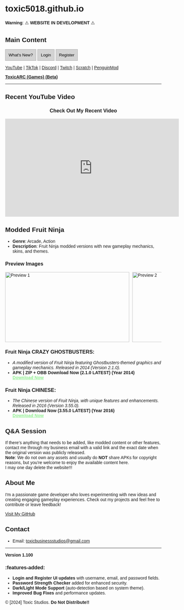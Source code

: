 # toxic5018.github.io

**Warning**: ⚠️ **WEBSITE IN DEVELOPMENT** ⚠️

## Main Content
<div style="display: flex; justify-content: space-between;">

  <!-- Left Side: What's New? -->
  <div style="width: 70%;">
    <button onclick="document.getElementById('whatsNewModal').style.display='block'" style="font-family: Arial, sans-serif; padding: 10px; background-color: lightgray; border: 1px solid darkgray; cursor: pointer;">What's New?</button>
    <button onclick="document.getElementById('loginModal').style.display='block'" style="font-family: Arial, sans-serif; padding: 10px; background-color: lightgray; border: 1px solid darkgray; cursor: pointer;">Login</button>
    <button onclick="document.getElementById('registerModal').style.display='block'" style="font-family: Arial, sans-serif; padding: 10px; background-color: lightgray; border: 1px solid darkgray; cursor: pointer;">Register</button>
  </div>

</div>

<!-- Social Media Links Below -->
[YouTube](https://www.youtube.com/playlist?list=PLd5gJYrm0hoCmzNHopuUjmZktYtvLd4qy) | [TikTok](https://www.tiktok.com/@toxic5018yt) | [Discord](https://discord.gg/5PQ68Sgqav) | [Twitch](https://www.twitch.tv/toxic5018) | [Scratch](https://scratch.mit.edu/users/JavaStudiosGaming/) | [PenguinMod](https://penguinmod.com/profile?user=toxic5018)

**[ToxicARC (Games) (Beta)](https://fusion-studios.itch.io/)**

---

## Recent YouTube Video
<div style="text-align: center;">
  <h3>Check Out My Recent Video</h3>
  <iframe width="560" height="315" src="https://www.youtube.com/embed?listType=playlist&list=PLd5gJYrm0hoCmzNHopuUjmZktYtvLd4qy&autoplay=1" frameborder="0" allow="accelerometer; autoplay; encrypted-media; gyroscope; picture-in-picture" allowfullscreen></iframe>
</div>

## Modded Fruit Ninja
- **Genre**: Arcade, Action  
- **Description**: Fruit Ninja modded versions with new gameplay mechanics, skins, and themes.

### Preview Images
<div style="display: flex; overflow-x: scroll;">
  <img src="https://play-lh.googleusercontent.com/V9WnBLaWFXUSTVXvAYsXTsZWTEFPgiGE82dpuFKXpXePXxddHo2NHNlaeL4DN0Jdyq8=w526-h296-rw" alt="Preview 1" width="400" height="225" style="margin-right: 10px;"/>
  <img src="https://play-lh.googleusercontent.com/s_tPMlpmk_9vzX3523Lk4ttR_IeQGqxOrkKVqLJtexX6EKTlWt1YLW8i18DHormKmg=w526-h296-rw" alt="Preview 2" width="400" height="225" style="margin-right: 10px;"/>
  <img src="https://play-lh.googleusercontent.com/dc31RwBORfwWBbMTgQinBROdMcsGUGPqRxlJI1RF1irAjR2x45TqQtJdqFqbDVX7rR8=w526-h296-rw" alt="Preview 3" width="400" height="225" style="margin-right: 10px;"/>
  <img src="https://play-lh.googleusercontent.com/R5kUH26mDQWD3Tj3UorhtibsDq7Qipa6LVqUsGb58pqCL_FnXxWF9yyfxFQ0fxpb5G9q=w526-h296-rw" alt="Preview 4" width="400" height="225" style="margin-right: 10px;"/>
</div>

### Fruit Ninja CRAZY GHOSTBUSTERS:
- *A modified version of Fruit Ninja featuring Ghostbusters-themed graphics and gameplay mechanics. Released in 2014 (Version 2.1.0).*  
- **APK | ZIP + OBB Download Now (2.1.0 LATEST) (Year 2014)**  
  <a href="https://www.mediafire.com/file/p281pfhcgdipw8n/Fruit_Ninja_Ghostbusters_Mod_By_Superstrongtaner_%2528Revised%2529.zip/file" target="_blank" style="font-family: Arial, sans-serif; font-weight: bold; color: lightgreen;">Download Now</a>

### Fruit Ninja CHINESE:
- *The Chinese version of Fruit Ninja, with unique features and enhancements. Released in 2016 (Version 3.55.0).*  
- **APK | Download Now (3.55.0 LATEST) (Year 2016)**  
  <a href="https://www.mediafire.com/file/gqi330uzno5ka0d/Fruit_Ninja_Chinese_%2528Revised%2529.apk/file" target="_blank" style="font-family: Arial, sans-serif; font-weight: bold; color: lightgreen;">Download Now</a>

## Q&A Session
If there’s anything that needs to be added, like modded content or other features, contact me through my business email with a valid link and the exact date when the original version was publicly released.  
**Note**: We do not own any assets and usually do **NOT** share APKs for copyright reasons, but you’re welcome to enjoy the available content here.  
I may one day delete the website!!!

## About Me
I'm a passionate game developer who loves experimenting with new ideas and creating engaging gameplay experiences. Check out my projects and feel free to contribute or leave feedback!

[Visit My GitHub](https://github.com/toxic5018)

## Contact
- Email: [toxicbusinessstudios@gmail.com](mailto:toxicbusinessstudios@gmail.com)

---

**Version 1.100**

### :features-added:
- **Login and Register UI updates** with username, email, and password fields.
- **Password Strength Checker** added for enhanced security.
- **Dark/Light Mode Support** (auto-detection based on system theme).
- **Improved Bug Fixes** and performance updates.

© [2024] Toxic Studios. **Do Not Distribute!!**

<!-- AdSense Script for Ads -->
<script async src="https://pagead2.googlesyndication.com/pagead/js/adsbygoogle.js?client=ca-pub-2851265996786440" crossorigin="anonymous"></script>
<!-- ad_display0 -->
<ins class="adsbygoogle"
     style="display:block"
     data-ad-client="ca-pub-2851265996786440"
     data-ad-slot="8926450639"
     data-ad-format="auto"
     data-full-width-responsive="true"></ins>
<script>
     (adsbygoogle = window.adsbygoogle || []).push({});
</script>

<!-- Theme Script: Detect System Theme (Dark/Light Mode) -->
<script>
  const prefersDarkScheme = window.matchMedia("(prefers-color-scheme: dark)");
  const body = document.body;
  const modal = document.getElementById('whatsNewModal');
  const modalContent = document.querySelector('.modal-content');

  // Function to update the background based on the system theme
  function updateTheme() {
    if (prefersDarkScheme.matches) {
      body.style.backgroundColor = "#121212"; // Dark background
      body.style.color = "#fff"; // Light text color
      modalContent.style.backgroundColor = "#333"; // Dark modal background
    } else {
      body.style.backgroundColor = "#ffffff"; // Light background
      body.style.color = "#000"; // Dark text color
      modalContent.style.backgroundColor = "#fefefe"; // Light modal background
    }
  }

  // Apply the theme on page load
  updateTheme();

  // Listen for changes in system theme preference
  prefersDarkScheme.addEventListener("change", updateTheme);
</script>

<!-- Font Link for 'Sen' -->
<link href="https://fonts.googleapis.com/css2?family=Sen:wght@400;600&display=swap" rel="stylesheet">

<!-- CSS Style for Sen Font -->
<style>
  body {
    font-family: 'Sen', sans-serif;
  }

  /* Apply Arial font to download links */
  a {
    font-family: Arial, sans-serif;
  }

  /* Modal Style */
  #whatsNewModal, #loginModal, #registerModal, #redirectModal {
    display: none;
    position: fixed;
    z-index: 1;
    left: 0;
    top: 0;
    width: 100%;
    height: 100%;
    background-color: rgba(0, 0, 0, 0.4);
    padding-top: 60px;
  }

  /* Modal Content */
  .modal-content {
    background-color: #fff;
    margin: 5% auto;
    padding: 20px;
    border: 1px solid #888;
    width: 80%;
    max-width: 500px;
    border-radius: 4px;
  }

  /* Close Button */
  .close {
    color: #aaa;
    float: right;
    font-size: 28px;
    font-weight: bold;
  }

  .close:hover,
  .close:focus {
    color: black;
    text-decoration: none;
    cursor: pointer;
  }

  /* Password Strength Meter */
  #password-strength-meter {
    width: 100%;
    height: 5px;
    background-color: #e0e0e0;
    margin-top: 10px;
  }

  #password-strength-meter .strength {
    height: 100%;
    transition: width 0.5s ease-in-out;
  }

  .weak { background-color: red; }
  .fair { background-color: orange; }
  .good { background-color: yellow; }
  .strong { background-color: green; }
</style>

<!-- Password Strength Checker -->
<script>
  function checkPasswordStrength(password) {
    let strength = 0;
    if (password.length >= 6) strength += 1;
    if (password.length >= 10) strength += 1;
    if (/[A-Z]/.test(password)) strength += 1;
    if (/[0-9]/.test(password)) strength += 1;
    if (/[^A-Za-z0-9]/.test(password)) strength += 1;

    const strengthMeter = document.getElementById('password-strength-meter');
    const strengthBar = strengthMeter.querySelector('.strength');
    if (strength === 0) {
      strengthBar.style.width = '0%';
      strengthBar.className = '';
    } else if (strength === 1) {
      strengthBar.style.width = '25%';
      strengthBar.className = 'weak';
    } else if (strength === 2) {
      strengthBar.style.width = '50%';
      strengthBar.className = 'fair';
    } else if (strength === 3) {
      strengthBar.style.width = '75%';
      strengthBar.className = 'good';
    } else if (strength === 4) {
      strengthBar.style.width = '100%';
      strengthBar.className = 'strong';
    }
  }
</script>
